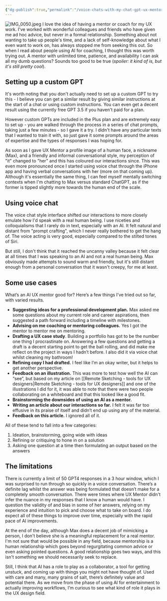 ```yaml
---
{"dg-publish":true,"permalink":"/voice-chats-with-my-chat-gpt-ux-mentor/","noteIcon":"","created":"2024-01-19"}
---
```



![IMG_0050.jpeg](/img/user/assets/IMG_0050.jpeg)
I love the idea of having a mentor or coach for my UX work. I've worked with wonderful colleagues and friends who have given me ad hoc advice, but never in a formal relationship. Something about not wanting to take up people's time, and a lack of self-knowledge about what I even want to work on, has always stopped me from seeking this out. So when I read about people using AI for coaching, I thought this was worth trying out. A mentor with unlimited time, patience, and availability I can ask all my dumb questions? Sounds too good to be true (*spoiler: it kind of is, but it's still pretty cool*).
## Setting up a custom GPT
It's worth noting that you don't actually need to set up a custom GPT to try this - I believe you can get a similar result by giving similar instructions at the start of a chat or using custom instructions. You can even get a decent result using the currently free GPT 3.5 if you haven't paid for a plan. 

However custom GPTs are included in the Plus plan and are extremely easy to set up - you are walked through the process in a series of chat prompts, taking just a few minutes - so I gave it a try. I didn't have any particular texts that I wanted to train it with, so just gave it some prompts around the areas of expertise and the types of responses I was hoping for.

As soon as I gave UX Mentor a profile image of a human face, a nickname (Max), and a friendly and informal conversational style, my perception of "it" changed to "her" and this has coloured our interactions since. This was even more pronounced once I started using voice chat through the iPhone app and having verbal conversations with her (more on that coming up). Although it's essentially the same thing, I can feel myself mentally switching contexts when I'm chatting to Max versus standard ChatGPT, as if the former is tipped slightly more towards the human end of the scale.

## Using voice chat
The voice chat style interface shifted our interactions to more closely emulate how I'd speak with a real human being. I use niceties and colloquialisms that I rarely do in text, especially with an AI. It felt natural and distant from "prompt crafting", which I never really bothered to get the hang of. The voice acting is very good, especially compared to the stilted tones of Siri.

But still, I don't think that it reached the uncanny valley because it felt clear at all times that I was speaking to an AI and not a real human being. Max obviously made attempts to sound warm and friendly, but it's still distant enough from a personal conversation that it wasn't creepy, for me at least.

## Some use cases
What’s an AI UX mentor good for? Here’s a few things I’ve tried out so far, with varied results.

* **Suggesting ideas for a professional development plan.** Max asked me some questions about my current role and career aspirations, then suggested a path forward including a timeline with milestones.
* **Advising on me coaching or mentoring colleagues.** Yes I got the mentor to mentor me on mentoring. 
* **Drafting a UX case study**. Building a portfolio has got to be the number one thing I procrastinate on. Answering a few questions and getting a draft is a decent starting point to get the ball rolling, and did make me reflect on the project in ways I hadn’t before. I also did it via voice chat whilst cleaning my bathroom!
* **Refining copy I had drafted.** I feel like I’m an okay writer, but it helps to get another perspective.
* **Feedback on an illustration.** This was more to test how well the AI can “see”, but based on my article on [[Remote Sketching - tools for UX designers\|Remote Sketching - tools for UX designers]] and one of the illustrations I did for it, it was able to note that there were two people collaborating on a whiteboard and that this looked like a good fit.
* **Brainstorming the downsides of using an AI as a mentor.**
* **Writing an article about our interactions so far.** I felt it was far too effusive in its praise of itself and didn’t end up using any of the material.
* **Feedback on this article.** I ignored all of it.

All of these tend to fall into a few categories:
1. Ideation, brainstorming, going wide with ideas
2. Refining or critiquing to hone in on a solution
3. Asking one question at a time then formulating an output based on the answers

## The limitations
There is currently a limit of 50 GPT4 responses in a 3 hour window, which I was surprised to run through so quickly in a voice conversation. There’s a definite lag whilst the answer was being formulated that doesn’t make for a completely smooth conversation. There were times where UX Mentor didn't infer the nuance in my responses that I know a human would have. I question the validity of and bias in some of her answers, relying on my experience and intuition to pick and choose what to take on board. I do expect all of these things to improve over time, especially with the rapid pace of AI improvements.

At the end of the day, although Max does a decent job of mimicking a person, I don't believe she is a meaningful replacement for a real mentor. I'm not sure that would be possible in any field, because mentorship is a human relationship which goes beyond regurgitating common advice or even asking pointed questions. A good relationship goes two ways, and this isn't something we should necessarily seek to replace.

Still, I think that AI has a role to play as a collaborator, a tool for getting unstuck, and coming up with things you might not have thought of. Used with care and many, many grains of salt, there’s definitely value and potential there. As we move from the phase of using AI for entertainment to actually improving workflows, I’m curious to see what kind of role it plays in the UX design field.

